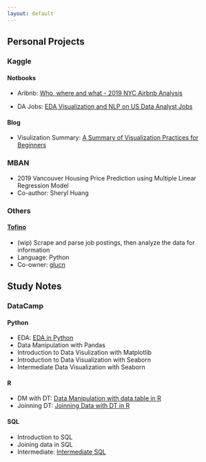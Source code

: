 ```yaml
---
layout: default
---
```


## Personal Projects

### Kaggle
#### Notbooks
- Aribnb: [Who, where and what - 2019 NYC Airbnb Analysis](https://github.com/juliayyy/Kaggle-Projects/blob/main/Airbnb/who-where-and-what-2019-nyc-airb-b-analysis.ipynb)

- DA Jobs: [EDA Visualization and NLP on US Data Analyst Jobs](https://github.com/juliayyy/Kaggle-Projects/blob/main/DA%20Jobs/eda-visualization-nlp-on-us-data-analyst-jobs%20(1).ipynb)

#### Blog
- Visulization Summary: [A Summary of Visualization Practices for Beginners](https://www.kaggle.com/discussion/208207)


### MBAN
- 2019 Vancouver Housing Price Prediction using Multiple Linear Regression Model
- Co-author: Sheryl Huang

### Others
#### [Tofino](https://github.com/glucn/tofino)
- (wip) Scrape and parse job postings, then analyze the data for information
- Language: Python
- Co-owner: [glucn](https://github.com/glucn)


## Study Notes

### DataCamp

#### Python
- EDA: [EDA in Python](https://github.com/juliayyy/DataCamp/blob/master/EDA%20in%20Python.py)
- Data Manipulation with Pandas
- Introduction to Data Visulization with Matplotlib
- Introduction to Data Visualization with Seaborn
- Intermediate Data Visualization with Seaborn

#### R
- DM with DT: [Data Manipulation with data.table in R](https://github.com/juliayyy/DataCamp/blob/master/Data%20Manipulation%20with%20data.table%20in%20R.r)
- Joinning DT: [Joinning Data with DT in R](https://github.com/juliayyy/DataCamp/blob/master/Joinning%20Data%20with%20DT%20in%20R.r)

#### SQL
- Introduction to SQL
- Joining data in SQL
- Intermediate: [Intermediate SQL](https://github.com/juliayyy/DataCamp/blob/master/Intermediate%20SQL.sql)

